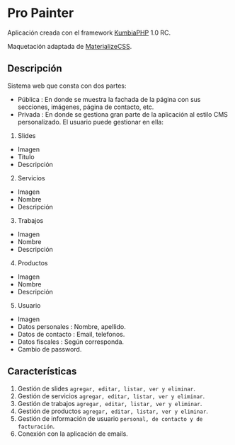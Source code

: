 # Pro Painter



Aplicación creada con el framework [KumbiaPHP](http://kumbiaphp.com) 1.0 RC.

Maquetación adaptada de [MaterializeCSS](https://github.com/Dogfalo/materialize).

## Descripción
Sistema web que consta con dos partes:

- Pública : En donde se muestra la fachada de la página con sus secciones, imágenes, página de contacto, etc.
- Privada : En donde se gestiona gran parte de la aplicación al estilo CMS personalizado. El usuario puede gestionar en ella:

1.  Slides 
  - Imagen
  - Titulo
  - Descripción
2. Servicios
  - Imagen
  - Nombre
  - Descripción
3. Trabajos
  - Imagen
  - Nombre
  - Descripción
4. Productos
  - Imagen
  - Nombre
  - Descripción
5. Usuario
  - Imagen
  - Datos personales : Nombre, apellido.
  - Datos de contacto : Email, telefonos.
  - Datos fiscales : Según corresponda.
  - Cambio de password.

## Características

1. Gestión de slides `agregar, editar, listar, ver y eliminar`.
2. Gestión de servicios `agregar, editar, listar, ver y eliminar`.
3. Gestión de trabajos `agregar, editar, listar, ver y eliminar`.
4. Gestión de productos `agregar, editar, listar, ver y eliminar`.
5. Gestión de información de usuario `personal, de contacto y de facturación`. 
6. Conexión con la aplicación de emails.
